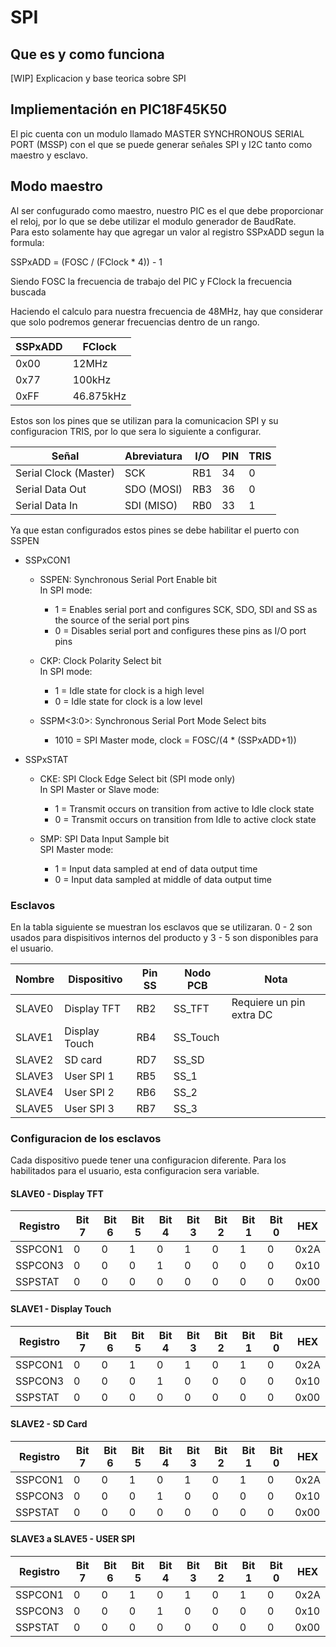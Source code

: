# SPI  

## Que es y como funciona  

[WIP] Explicacion y base teorica sobre SPI

## Impliementación en PIC18F45K50  

El pic cuenta con un modulo llamado MASTER SYNCHRONOUS
SERIAL PORT (MSSP) con el que se puede generar señales SPI y I2C tanto como maestro y esclavo.  

## Modo maestro

Al ser confugurado como maestro, nuestro PIC es el que debe proporcionar el reloj, por lo que se debe utilizar el modulo generador de BaudRate.  
Para esto solamente hay que agregar un valor al registro SSPxADD segun la formula:  

SSPxADD = (FOSC / (FClock * 4)) - 1

Siendo FOSC la frecuencia de trabajo del PIC y FClock la frecuencia buscada

Haciendo el calculo para nuestra frecuencia de 48MHz, hay que considerar que solo podremos generar frecuencias dentro de un rango.  

| SSPxADD | FClock |
| -- | -- |
| 0x00 | 12MHz |
| 0x77 | 100kHz |
| 0xFF | 46.875kHz |

Estos son los pines que se utilizan para la comunicacion SPI y su configuracion TRIS, por lo que sera lo siguiente a configurar.

| Señal | Abreviatura | I/O | PIN | TRIS |
| -- | -- | -- | -- | -- |
| Serial Clock (Master) | SCK | RB1 | 34 | 0 |
| Serial Data Out | SDO (MOSI) | RB3 | 36 | 0 |
| Serial Data In | SDI (MISO) | RB0 | 33 | 1 |

Ya que estan configurados estos pines se debe habilitar el puerto con SSPEN

- SSPxCON1  

  - SSPEN: Synchronous Serial Port Enable bit  
In SPI mode:  
    - 1 = Enables serial port and configures SCK, SDO, SDI and SS as the source of the serial port pins  
    - 0 = Disables serial port and configures these pins as I/O port pins

  - CKP: Clock Polarity Select bit  
    In SPI mode:
    - 1 = Idle state for clock is a high level
    - 0 = Idle state for clock is a low level
  - SSPM<3:0>: Synchronous Serial Port Mode Select bits  
    - 1010 = SPI Master mode, clock = FOSC/(4 * (SSPxADD+1))

- SSPxSTAT
  - CKE: SPI Clock Edge Select bit (SPI mode only)  
    In SPI Master or Slave mode:
    - 1 = Transmit occurs on transition from active to Idle clock state
    - 0 = Transmit occurs on transition from Idle to active clock state

  - SMP: SPI Data Input Sample bit  
    SPI Master mode:  
    - 1 = Input data sampled at end of data output time
    - 0 = Input data sampled at middle of data output time

### Esclavos

En la tabla siguiente se muestran los esclavos que se utilizaran. 0 - 2 son usados para dispisitivos internos del producto y 3 - 5 son disponibles para el usuario.

| Nombre | Dispositivo | Pin SS | Nodo PCB | Nota |
| -- | -- | -- | -- | -- |
| SLAVE0 | Display TFT | RB2 | SS_TFT | Requiere un pin extra DC |
| SLAVE1 | Display Touch | RB4 | SS_Touch |  |
| SLAVE2 | SD card | RD7 | SS_SD |  |
| SLAVE3 | User SPI 1 | RB5 | SS_1 |  |
| SLAVE4 | User SPI 2 | RB6 | SS_2 |  |
| SLAVE5 | User SPI 3 | RB7 | SS_3 |  |

### Configuracion de los esclavos

Cada dispositivo puede tener una configuracion diferente. Para los habilitados para el usuario, esta configuracion sera variable.

#### SLAVE0 - Display TFT

| Registro | Bit 7 | Bit 6 | Bit 5 | Bit 4 | Bit 3 | Bit 2 | Bit 1 | Bit 0 | HEX |
| -- | -- | -- | -- | -- | -- | -- | -- | -- | -- |
| SSPCON1 | 0 | 0 | 1 | 0 | 1 | 0 | 1 | 0 | 0x2A |
| SSPCON3 | 0 | 0 | 0 | 1 | 0 | 0 | 0 | 0 | 0x10 |
| SSPSTAT | 0 | 0 | 0 | 0 | 0 | 0 | 0 | 0 | 0x00 |

#### SLAVE1 - Display Touch

| Registro | Bit 7 | Bit 6 | Bit 5 | Bit 4 | Bit 3 | Bit 2 | Bit 1 | Bit 0 | HEX |
| -- | -- | -- | -- | -- | -- | -- | -- | -- | -- |
| SSPCON1 | 0 | 0 | 1 | 0 | 1 | 0 | 1 | 0 | 0x2A |
| SSPCON3 | 0 | 0 | 0 | 1 | 0 | 0 | 0 | 0 | 0x10 |
| SSPSTAT | 0 | 0 | 0 | 0 | 0 | 0 | 0 | 0 | 0x00 |

#### SLAVE2 - SD Card

| Registro | Bit 7 | Bit 6 | Bit 5 | Bit 4 | Bit 3 | Bit 2 | Bit 1 | Bit 0 | HEX |
| -- | -- | -- | -- | -- | -- | -- | -- | -- | -- |
| SSPCON1 | 0 | 0 | 1 | 0 | 1 | 0 | 1 | 0 | 0x2A |
| SSPCON3 | 0 | 0 | 0 | 1 | 0 | 0 | 0 | 0 | 0x10 |
| SSPSTAT | 0 | 0 | 0 | 0 | 0 | 0 | 0 | 0 | 0x00 |

#### SLAVE3 a SLAVE5 - USER SPI

| Registro | Bit 7 | Bit 6 | Bit 5 | Bit 4 | Bit 3 | Bit 2 | Bit 1 | Bit 0 | HEX |
| -- | -- | -- | -- | -- | -- | -- | -- | -- | -- |
| SSPCON1 | 0 | 0 | 1 | 0 | 1 | 0 | 1 | 0 | 0x2A |
| SSPCON3 | 0 | 0 | 0 | 1 | 0 | 0 | 0 | 0 | 0x10 |
| SSPSTAT | 0 | 0 | 0 | 0 | 0 | 0 | 0 | 0 | 0x00 |
